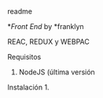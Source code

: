 readme









**Front End* by *franklyn

REAC, REDUX y WEBPAC

Requisitos
1.  NodeJS (última versión

Instalación
1.  